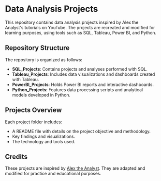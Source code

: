 # Data Analysis Projects

This repository contains data analysis projects inspired by Alex the Analyst's tutorials on YouTube. The projects are recreated and modified for learning purposes, using tools such as SQL, Tableau, Power BI, and Python.

## Repository Structure

The repository is organized as follows:
   
- **SQL_Projects**: Contains projects and analyses performed with SQL.
- **Tableau_Projects**: Includes data visualizations and dashboards created with Tableau.
- **PowerBI_Projects**: Holds Power BI reports and interactive dashboards.
- **Python_Projects**: Features data processing scripts and analytical models developed in Python.

## Projects Overview

Each project folder includes:
- A README file with details on the project objective and methodology.
- Key findings and visualizations.
- The technology and tools used.

## Credits

These projects are inspired by [Alex the Analyst](https://www.youtube.com/c/AlexTheAnalyst). They are adapted and modified for practice and educational purposes.

